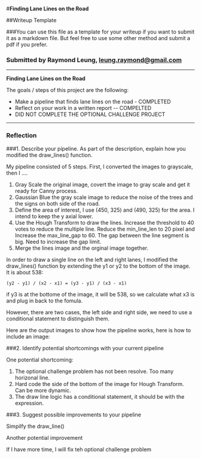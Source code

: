 #**Finding Lane Lines on the Road** 

##Writeup Template

###You can use this file as a template for your writeup if you want to submit it as a markdown file. But feel free to use some other method and submit a pdf if you prefer.

### Submitted by Raymond Leung, leung.raymond@gmail.com
---

**Finding Lane Lines on the Road**

The goals / steps of this project are the following:
* Make a pipeline that finds lane lines on the road - COMPLETED
* Reflect on your work in a written report -- COMPELTED
* DID NOT COMPLETE THE OPTIONAL CHALLENGE PROJECT


[//]: # (Image References)

[image1]: ./examples/grayscale.jpg "Grayscale"

---

### Reflection

###1. Describe your pipeline. As part of the description, explain how you modified the draw_lines() function.

My pipeline consisted of 5 steps. First, I converted the images to grayscale, then I .... 
1) Gray Scale the original image, covert the image to gray scale and get it ready for Canny process.
2) Gaussian Blue the gray scale image to reduce the noise of the trees and the signs on both side of the road.
3) Define the area of interest, I use (450, 325) and (490, 325) for the area.  I intend to keep the y axial lower.
4) Use the Hough Transform to draw the lines.   Increase the threshold to 40 votes to reduce the multiple line.   Reduce the min_line_len to 20 pixel and Increase the max_line_gap to 60.  The gap between the line segment is big.  Need to increase the gap limit.
5) Merge the lines image and the orginal image together.

In order to draw a single line on the left and right lanes, I modified the draw_lines() function by extending the y1 or y2 to the bottom of the image.   It is about 538:

`(y2 - y1) / (x2 - x1) = (y3 - y1) / (x3 - x1)`

if y3 is at the bottome of the image, it will be 538, so we calculate what x3 is and plug in back to the fomula.
	
However, there are two cases, the left side and right side, we need to use a conditional statement to distinguish them.

Here are the output images to show how the pipeline works, here is how to include an image: 

[image1]: ./test_images_output/solidYellowLeft.jpg "Solid Yellow Left"
[image1]: ./test_images_output/solidYellowCurve.jpg "Solid Yellow Curve"
[image1]: ./test_images_output/solidYellowCurve2.jpg "Solid Yellow Curve2"
[image1]: ./test_images_output/solidWhiteRight.jpg "Solid White Right"
[image1]: ./test_images_output/solidWhiteCurve.jpg "Solid White Curve"
[image1]: ./test_images_output/whiteCarLaneSwitch.jpg "White Car Lane Switch"

###2. Identify potential shortcomings with your current pipeline


One potential shortcoming: 

1) The optional challenge problem has not been resolve.  Too many horizonal line.
2) Hard code the side of the bottom of the image for Hough Transform.  Can be more dynamic.
3) The draw line logic has a conditional statement, it should be with the expression.

###3. Suggest possible improvements to your pipeline

Simpilfy the draw_line()



Another potential improvement 

If I have more time, I will fix teh optional challenge problem
